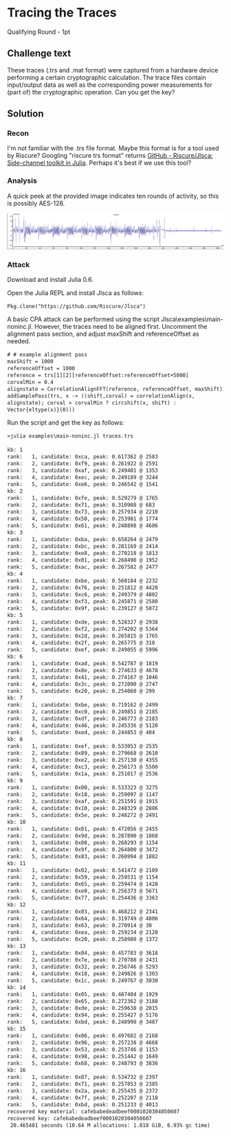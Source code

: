 # Tracing the Traces

Qualifying Round - 1pt

## Challenge text

These traces (.trs and .mat format) were captured from a hardware device performing a certain cryptographic calculation. The trace files contain input/output data as well as the corresponding power measurements for (part of) the cryptographic operation. Can you get the key?

## Solution

### Recon

I'm not familiar with the .trs file format.  Maybe this format is for a tool used by Riscure?  Googling "riscure trs format" returns [GitHub - Riscure/Jlsca: Side-channel toolkit in Julia](https://github.com/Riscure/Jlsca).  Perhaps it's best if we use this tool?

### Analysis

A quick peek at the provided image indicates ten rounds of activity, so this is possibly AES-128.

![Tracing the Traces Overview](../Images/traces_overview.png)

### Attack

Download and install Julia 0.6.

Open the Julia REPL and install Jlsca as follows:

	Pkg.clone("https://github.com/Riscure/Jlsca")

A basic CPA attack can be performed using the script Jlsca\examples\main-noninc.jl.  However, the traces need to be aligned first.  Uncomment the alignment pass section, and adjust maxShift and referenceOffset as needed.

	# # example alignment pass
	maxShift = 1000
	referenceOffset = 1000
	reference = trs[1][2][referenceOffset:referenceOffset+5000]
	corvalMin = 0.4
	alignstate = CorrelationAlignFFT(reference, referenceOffset, maxShift)
	addSamplePass(trs, x -> ((shift,corval) = correlationAlign(x, alignstate); corval > corvalMin ? circshift(x, shift) : Vector{eltype(x)}(0)))

Run the script and get the key as follows:

	>julia examples\main-noninc.jl traces.trs

	kb: 1
	rank:   1, candidate: 0xca, peak: 0.617362 @ 2583
	rank:   2, candidate: 0xf9, peak: 0.261922 @ 2591
	rank:   3, candidate: 0xaf, peak: 0.249401 @ 1353
	rank:   4, candidate: 0xec, peak: 0.249189 @ 3244
	rank:   5, candidate: 0xe6, peak: 0.246542 @ 1541
	kb: 2
	rank:   1, candidate: 0xfe, peak: 0.529279 @ 1765
	rank:   2, candidate: 0x71, peak: 0.310908 @ 683
	rank:   3, candidate: 0x73, peak: 0.257934 @ 2210
	rank:   4, candidate: 0x50, peak: 0.253981 @ 1774
	rank:   5, candidate: 0x61, peak: 0.248898 @ 4686
	kb: 3
	rank:   1, candidate: 0xba, peak: 0.658264 @ 2479
	rank:   2, candidate: 0xbc, peak: 0.281169 @ 2414
	rank:   3, candidate: 0xe8, peak: 0.270218 @ 1813
	rank:   4, candidate: 0x01, peak: 0.268490 @ 1952
	rank:   5, candidate: 0xac, peak: 0.267582 @ 2477
	kb: 4
	rank:   1, candidate: 0xbe, peak: 0.560184 @ 2232
	rank:   2, candidate: 0x76, peak: 0.251812 @ 4420
	rank:   3, candidate: 0xc6, peak: 0.249379 @ 4802
	rank:   4, candidate: 0xf3, peak: 0.245871 @ 2580
	rank:   5, candidate: 0x9f, peak: 0.239127 @ 5072
	kb: 5
	rank:   1, candidate: 0xde, peak: 0.528327 @ 2938
	rank:   2, candidate: 0xf2, peak: 0.274202 @ 5364
	rank:   3, candidate: 0x2d, peak: 0.265815 @ 1765
	rank:   4, candidate: 0x2f, peak: 0.265775 @ 310
	rank:   5, candidate: 0xef, peak: 0.249055 @ 5996
	kb: 6
	rank:   1, candidate: 0xad, peak: 0.542787 @ 1819
	rank:   2, candidate: 0x8e, peak: 0.274633 @ 4678
	rank:   3, candidate: 0x41, peak: 0.274167 @ 1046
	rank:   4, candidate: 0x3c, peak: 0.272090 @ 2747
	rank:   5, candidate: 0x20, peak: 0.254060 @ 299
	kb: 7
	rank:   1, candidate: 0xbe, peak: 0.719162 @ 2499
	rank:   2, candidate: 0xc0, peak: 0.249851 @ 2185
	rank:   3, candidate: 0xdf, peak: 0.246773 @ 2183
	rank:   4, candidate: 0x46, peak: 0.245336 @ 5120
	rank:   5, candidate: 0xed, peak: 0.244853 @ 404
	kb: 8
	rank:   1, candidate: 0xef, peak: 0.533053 @ 2535
	rank:   2, candidate: 0x89, peak: 0.279668 @ 2610
	rank:   3, candidate: 0xe2, peak: 0.257130 @ 4355
	rank:   4, candidate: 0xc3, peak: 0.256173 @ 5500
	rank:   5, candidate: 0x1a, peak: 0.251017 @ 2536
	kb: 9
	rank:   1, candidate: 0x00, peak: 0.533323 @ 3275
	rank:   2, candidate: 0x18, peak: 0.259097 @ 1147
	rank:   3, candidate: 0xaf, peak: 0.251591 @ 1915
	rank:   4, candidate: 0x10, peak: 0.248329 @ 2886
	rank:   5, candidate: 0x5e, peak: 0.248272 @ 2491
	kb: 10
	rank:   1, candidate: 0x01, peak: 0.472056 @ 2455
	rank:   2, candidate: 0x9d, peak: 0.287890 @ 1868
	rank:   3, candidate: 0x08, peak: 0.268293 @ 1154
	rank:   4, candidate: 0x9f, peak: 0.264800 @ 3472
	rank:   5, candidate: 0x83, peak: 0.260994 @ 1882
	kb: 11
	rank:   1, candidate: 0x02, peak: 0.541472 @ 2109
	rank:   2, candidate: 0x59, peak: 0.259531 @ 1154
	rank:   3, candidate: 0x65, peak: 0.259474 @ 1428
	rank:   4, candidate: 0xe0, peak: 0.256373 @ 5671
	rank:   5, candidate: 0x77, peak: 0.254436 @ 3363
	kb: 12
	rank:   1, candidate: 0x03, peak: 0.468212 @ 2341
	rank:   2, candidate: 0x64, peak: 0.319749 @ 4806
	rank:   3, candidate: 0x63, peak: 0.270914 @ 30
	rank:   4, candidate: 0xea, peak: 0.259234 @ 2120
	rank:   5, candidate: 0x20, peak: 0.258980 @ 1372
	kb: 13
	rank:   1, candidate: 0x04, peak: 0.457783 @ 3618
	rank:   2, candidate: 0x7e, peak: 0.270788 @ 2431
	rank:   3, candidate: 0x32, peak: 0.256746 @ 5293
	rank:   4, candidate: 0x18, peak: 0.249826 @ 1303
	rank:   5, candidate: 0x1c, peak: 0.249767 @ 3030
	kb: 14
	rank:   1, candidate: 0x05, peak: 0.487404 @ 1929
	rank:   2, candidate: 0x65, peak: 0.272362 @ 3188
	rank:   3, candidate: 0xde, peak: 0.259638 @ 2015
	rank:   4, candidate: 0x94, peak: 0.255427 @ 5176
	rank:   5, candidate: 0xbd, peak: 0.248990 @ 3487
	kb: 15
	rank:   1, candidate: 0x06, peak: 0.497682 @ 2168
	rank:   2, candidate: 0x96, peak: 0.257238 @ 4668
	rank:   3, candidate: 0x53, peak: 0.253746 @ 1153
	rank:   4, candidate: 0x98, peak: 0.251442 @ 1649
	rank:   5, candidate: 0x68, peak: 0.248793 @ 3836
	kb: 16
	rank:   1, candidate: 0x07, peak: 0.534732 @ 2397
	rank:   2, candidate: 0x71, peak: 0.257853 @ 2385
	rank:   3, candidate: 0x2a, peak: 0.255435 @ 2372
	rank:   4, candidate: 0x7f, peak: 0.252207 @ 2118
	rank:   5, candidate: 0xbd, peak: 0.251233 @ 4013
	recovered key material: cafebabedeadbeef0001020304050607
	recovered key: cafebabedeadbeef0001020304050607
	 20.465481 seconds (10.64 M allocations: 1.818 GiB, 6.93% gc time)

